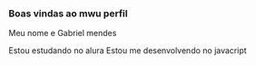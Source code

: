### Boas vindas ao mwu perfil

Meu nome e Gabriel mendes

Estou estudando no alura
Estou me desenvolvendo no javacript
